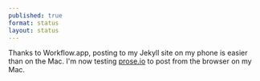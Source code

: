 ```yaml
---
published: true
format: status
layout: status
---
```

Thanks to Workflow.app, posting to my Jekyll site on my phone is easier than on the Mac. I'm now testing [prose.io](https://prose.io) to post from the browser on my Mac.
